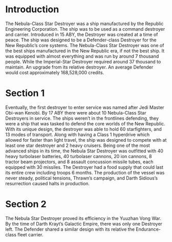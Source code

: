 # Introduction

The Nebula-Class Star Destroyer was a ship manufactured by the Republic Engineering Corporation.
The ship was to be used as a command destroyer and carrier.
Introduced in 15 ABY, the Destroyer was created at a time of peace.
The ship was designed to be a Defender-class Destroyer for the New Republic’s core systems.
The Nebula-Class Star Destroyer was one of the best ships manufactured in the New Republic era, if not the best ship.
It was equipped with almost everything and was run by around 7 thousand people.
While the Imperial-Star Destroyer required around 37 thousand to maintain.
An upgrade from its relative destroyer.
An average Defender would cost approximately 168,528,000 credits.

# Section 1

Eventually, the first destroyer to enter service was named after Jedi Master Obi-wan Kenobi.
By 17 ABY there were about 10 Nebula-Class Star Destroyers in service.
The ships weren’t in the frontlines defending, they were a ship that was tasked to defend the core worlds of the New Republic.
With its unique design, the destroyer was able to hold 60 starfighters, and 13 modes of transport.
Along with having a Class 1 hyperdrive which allowed for faster than light travel, the ship was designed to compete with at least one star destroyer and 2 heavy cruisers.
Being one of the most advanced ships in its time, the Nebula Star Destroyer was outfitted with 40 heavy turbolaser batteries, 40 turbolaser cannons, 20 ion cannons, 8 tractor beam projectors, and 8 assault concussion missile tubes, each equipped with 30 missiles.
The Destroyer had a food supply that could last its entire crew including troops 6 months.
The production of the vessel was never steady, political tensions, Thrawn’s campaign, and Darth Sidious’s resurrection caused halts in production.

# Section 2

The Nebula Star Destroyer proved its efficiency in the Yuuzhan Vong War.
By the time of Darth Krayt’s Galactic Empire, there was only one Destroyer left.
The Defender shared a similar design with its relative the Endurance-class fleet carrier.
